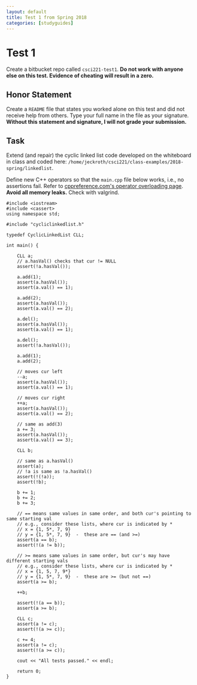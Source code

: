 ```yaml
---
layout: default
title: Test 1 from Spring 2018
categories: [studyguides]
---
```


# Test 1

Create a bitbucket repo called `csci221-test1`. **Do not work with anyone else on this test. Evidence of cheating will result in a zero.**

## Honor Statement

Create a `README` file that states you worked alone on this test and did not receive help from others. Type your full name in the file as your signature. **Without this statement and signature, I will not grade your submission.**

## Task

Extend (and repair) the cyclic linked list code developed on the whiteboard in class and coded here: `/home/jeckroth/csci221/class-examples/2018-spring/linkedlist`.

Define new C++ operators so that the `main.cpp` file below works, i.e., no assertions fail. Refer to [cppreference.com's operator overloading page](http://en.cppreference.com/w/cpp/language/operators). **Avoid all memory leaks.** Check with valgrind.

```
#include <iostream>
#include <cassert>
using namespace std;

#include "cycliclinkedlist.h"

typedef CyclicLinkedList CLL;

int main() {

    CLL a;
    // a.hasVal() checks that cur != NULL
    assert(!a.hasVal());

    a.add(1);
    assert(a.hasVal());
    assert(a.val() == 1);

    a.add(2);
    assert(a.hasVal());
    assert(a.val() == 2);

    a.del();
    assert(a.hasVal());
    assert(a.val() == 1);

    a.del();
    assert(!a.hasVal());

    a.add(1);
    a.add(2);

    // moves cur left
    --a;
    assert(a.hasVal());
    assert(a.val() == 1);

    // moves cur right
    ++a;
    assert(a.hasVal());
    assert(a.val() == 2);

    // same as add(3)
    a += 3;
    assert(a.hasVal());
    assert(a.val() == 3);

    CLL b;

    // same as a.hasVal()
    assert(a);
    // !a is same as !a.hasVal()
    assert(!(!a));
    assert(!b);

    b += 1;
    b += 2;
    b += 3;

    // == means same values in same order, and both cur's pointing to same starting val
    // e.g., consider these lists, where cur is indicated by *
    // x = {1, 5*, 7, 9}
    // y = {1, 5*, 7, 9}  -  these are == (and >=)
    assert(a == b);
    assert(!(a != b));

    // >= means same values in same order, but cur's may have different starting vals
    // e.g., consider these lists, where cur is indicated by *
    // x = {1, 5, 7, 9*}
    // y = {1, 5*, 7, 9}  -  these are >= (but not ==)
    assert(a >= b);

    ++b;

    assert(!(a == b));
    assert(a >= b);

    CLL c;
    assert(a != c);
    assert(!(a >= c));

    c += 4;
    assert(a != c);
    assert(!(a >= c));

    cout << "All tests passed." << endl;

    return 0;
}
```

